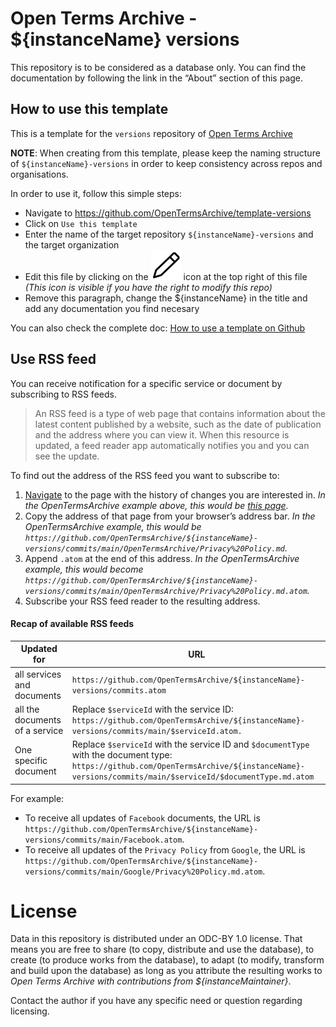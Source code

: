 # Open Terms Archive - ${instanceName} versions

This repository is to be considered as a database only.
You can find the documentation by following the link in the “About” section of this page.

## How to use this template

This is a template for the `versions` repository of [Open Terms Archive](https://opentermsarchive.org)

**NOTE**: When creating from this template, please keep the naming structure of `${instanceName}-versions` in order to keep consistency across repos and organisations. 

In order to use it, follow this simple steps:
- Navigate to https://github.com/OpenTermsArchive/template-versions
- Click on `Use this template`
- Enter the name of the target repository `${instanceName}-versions` and the target organization
- Edit this file by clicking on the ![Edit Button](https://raw.githubusercontent.com/primer/octicons/main/icons/pencil-24.svg "Look, on the right of the title README.md") icon at the top right of this file *(This icon is visible if you have the right to modify this repo)*
- Remove this paragraph, change the ${instanceName} in the title and add any documentation you find necesary

You can also check the complete doc: [How to use a template on Github](https://docs.github.com/en/github-ae@latest/repositories/creating-and-managing-repositories/creating-a-repository-from-a-template)

## Use RSS feed

You can receive notification for a specific service or document by subscribing to RSS feeds.

> An RSS feed is a type of web page that contains information about the latest content published by a website, such as the date of publication and the address where you can view it. When this resource is updated, a feed reader app automatically notifies you and you can see the update.

To find out the address of the RSS feed you want to subscribe to:

1. [Navigate](#exploring-the-versions-history) to the page with the history of changes you are interested in. _In the OpenTermsArchive example above, this would be [this page](https://github.com/OpenTermsArchive/${instanceName}-versions/commits/main/OpenTermsArchive/Privacy%20Policy.md)._
2. Copy the address of that page from your browser’s address bar. _In the OpenTermsArchive example, this would be `https://github.com/OpenTermsArchive/${instanceName}-versions/commits/main/OpenTermsArchive/Privacy%20Policy.md`._
3. Append `.atom` at the end of this address. _In the OpenTermsArchive example, this would become `https://github.com/OpenTermsArchive/${instanceName}-versions/commits/main/OpenTermsArchive/Privacy%20Policy.md.atom`._
4. Subscribe your RSS feed reader to the resulting address.

#### Recap of available RSS feeds

| Updated for                         | URL                                                                                                                                                                                            |
| ----------------------------------- | ---------------------------------------------------------------------------------------------------------------------------------------------------------------------------------------------- |
| all services and documents          | `https://github.com/OpenTermsArchive/${instanceName}-versions/commits.atom`                                                                                                                            |
| all the documents of a service      | Replace `$serviceId` with the service ID:<br>`https://github.com/OpenTermsArchive/${instanceName}-versions/commits/main/$serviceId.atom.`                                                            |
| One specific document               | Replace `$serviceId` with the service ID and `$documentType` with the document type:<br>`https://github.com/OpenTermsArchive/${instanceName}-versions/commits/main/$serviceId/$documentType.md.atom` |

For example:

- To receive all updates of `Facebook` documents, the URL is `https://github.com/OpenTermsArchive/${instanceName}-versions/commits/main/Facebook.atom`.
- To receive all updates of the `Privacy Policy` from `Google`, the URL is `https://github.com/OpenTermsArchive/${instanceName}-versions/commits/main/Google/Privacy%20Policy.md.atom`.


# License

Data in this repository is distributed under an ODC-BY 1.0 license. That means you are free to share (to copy, distribute and use the database), to create (to produce works from the database), to adapt (to modify, transform and build upon the database) as long as you attribute the resulting works to _Open Terms Archive with contributions from ${instanceMaintainer}_.

Contact the author if you have any specific need or question regarding licensing.
